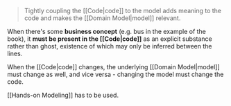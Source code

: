 > Tightly coupling the [[Code|code]] to the model adds meaning to the code and makes the [[Domain Model|model]] relevant.

When there's some **business concept** (e.g. bus in the example of the book), it **must be present in the [[Code|code]]** as an explicit substance rather than ghost, existence of which may only be inferred between the lines.

When the [[Code|code]] changes, the underlying [[Domain Model|model]] must change as well, and vice versa - changing the model must change the code.

[[Hands-on Modeling]] has to be used.








